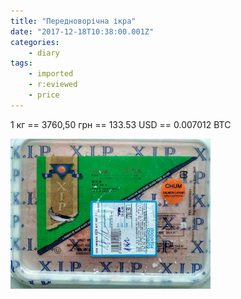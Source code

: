```yaml
---
title: "Передноворічна ікра"
date: "2017-12-18T10:38:00.001Z"
categories:
    - diary
tags:
    - imported
    - r:eviewed
    - price
---
```

1 кг == 3760,50 грн == 133.53 USD == 0.007012 BTC
<!--more-->
[![](thumb_00.jpg)](img00.jpg)
  